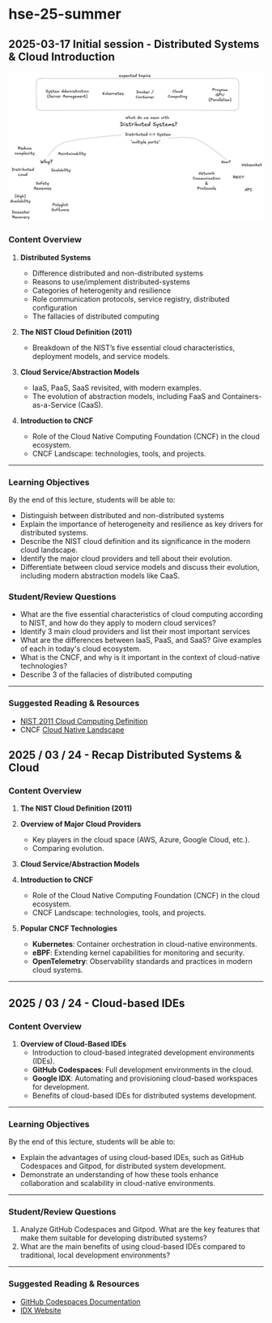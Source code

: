 # hse-25-summer

## 2025-03-17 Initial session - Distributed Systems & Cloud Introduction

![Brainstorming](/images/2025_03_17_brainstorm.png)

### **Content Overview**

1. **Distributed Systems**
   - Difference distributed and non-distributed systems
   - Reasons to use/implement distributed-systems
   - Categories of heterogenity and resilience
   - Role communication protocols, service registry, distributed configuration
   - The fallacies of distributed computing

2. **The NIST Cloud Definition (2011)**
   - Breakdown of the NIST’s five essential cloud characteristics, deployment models, and service models. 

3. **Cloud Service/Abstraction Models**
   - IaaS, PaaS, SaaS revisited, with modern examples.
   - The evolution of abstraction models, including FaaS and Containers-as-a-Service (CaaS).

4. **Introduction to CNCF**
   - Role of the Cloud Native Computing Foundation (CNCF) in the cloud ecosystem.
   - CNCF Landscape: technologies, tools, and projects.

---

### **Learning Objectives**
By the end of this lecture, students will be able to:
- Distinguish between distributed and non-distributed systems
- Explain the importance of heterogeneity and resilience as key drivers for distributed systems.
- Describe the NIST cloud definition and its significance in the modern cloud landscape.
- Identify the major cloud providers and tell about their evolution.
- Differentiate between cloud service models and discuss their evolution, including modern abstraction models like CaaS.

### **Student/Review Questions**
- What are the five essential characteristics of cloud computing according to NIST, and how do they apply to modern cloud services?
- Identify 3 main cloud providers and list their most important services
- What are the differences between IaaS, PaaS, and SaaS? Give examples of each in today's cloud ecosystem.
- What is the CNCF, and why is it important in the context of cloud-native technologies?
- Describe 3 of the fallacies of distributed computing

---

### **Suggested Reading & Resources**
- [NIST 2011 Cloud Computing Definition](https://nvlpubs.nist.gov/nistpubs/Legacy/SP/nistspecialpublication800-145.pdf)
- CNCF [Cloud Native Landscape](https://landscape.cncf.io/)

## **2025 / 03 / 24 - Recap Distributed Systems & Cloud**  

### **Content Overview**
1. **The NIST Cloud Definition (2011)** 
2. **Overview of Major Cloud Providers**
   - Key players in the cloud space (AWS, Azure, Google Cloud, etc.).
   - Comparing evolution.

3. **Cloud Service/Abstraction Models**
4. **Introduction to CNCF**
   - Role of the Cloud Native Computing Foundation (CNCF) in the cloud ecosystem.
   - CNCF Landscape: technologies, tools, and projects.

5. **Popular CNCF Technologies**
   - **Kubernetes**: Container orchestration in cloud-native environments.
   - **eBPF**: Extending kernel capabilities for monitoring and security.
   - **OpenTelemetry**: Observability standards and practices in modern cloud systems.

---

## **2025 / 03 / 24 - Cloud-based IDEs**

### **Content Overview**

1. **Overview of Cloud-Based IDEs**
   - Introduction to cloud-based integrated development environments (IDEs).
   - **GitHub Codespaces**: Full development environments in the cloud.
   - **Google IDX**: Automating and provisioning cloud-based workspaces for development.
   - Benefits of cloud-based IDEs for distributed systems development.

---

### **Learning Objectives**
By the end of this lecture, students will be able to:

- Explain the advantages of using cloud-based IDEs, such as GitHub Codespaces and Gitpod, for distributed system development.
- Demonstrate an understanding of how these tools enhance collaboration and scalability in cloud-native environments.

---

### **Student/Review Questions**
1. Analyze GitHub Codespaces and Gitpod. What are the key features that make them suitable for developing distributed systems?
2. What are the main benefits of using cloud-based IDEs compared to traditional, local development environments?

---

### **Suggested Reading & Resources**
- [GitHub Codespaces Documentation](https://github.com/features/codespaces)
- [IDX Website](https://idx.dev/)
